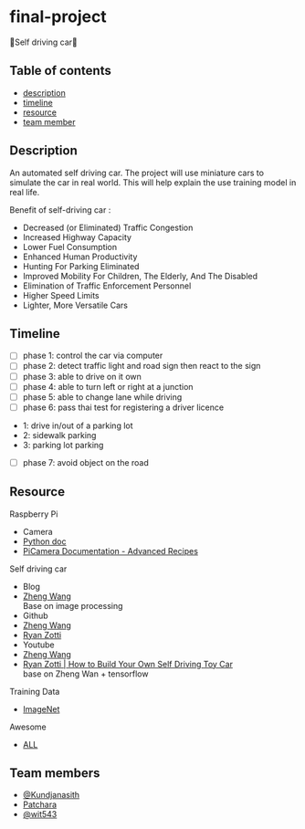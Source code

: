 # final-project

 :car:Self driving car:car:
## Table of contents

- [description](#description)
- [timeline](#timeline)
- [resource](#resource)
- [team member](#team-members)


## Description

  An automated self driving car. The project will use miniature cars to simulate the car in real world. This will help explain the use training model in real life. 
  
Benefit of self-driving car : 

- Decreased (or Eliminated) Traffic Congestion
- Increased Highway Capacity
- Lower Fuel Consumption
- Enhanced Human Productivity
- Hunting For Parking Eliminated
- Improved Mobility For Children, The Elderly, And The Disabled
- Elimination of Traffic Enforcement Personnel
- Higher Speed Limits
- Lighter, More Versatile Cars

  
## Timeline

 - [ ] phase 1: control the car via computer
 - [ ] phase 2: detect traffic light and road sign then react to the sign
 - [ ] phase 3: able to drive on it own 
 - [ ] phase 4: able to turn left or right at a junction
 - [ ] phase 5: able to change lane while driving
 - [ ] phase 6: pass thai test for registering a driver licence
  - 1: drive in/out of a parking lot
  - 2: sidewalk parking
  - 3: parking lot parking
 - [ ] phase 7: avoid object on the road
 
## Resource

Raspberry Pi
- Camera
 - [Python doc](https://www.raspberrypi.org/documentation/usage/camera/python/README.md)
 - [PiCamera Documentation - Advanced Recipes](https://picamera.readthedocs.io/en/release-1.10/recipes2.html)

Self driving car

- Blog
 - [Zheng Wang](https://zhengludwig.wordpress.com/projects/self-driving-rc-car/)<br>
   Base on image processing 
- Github
 - [Zheng Wang](https://github.com/hamuchiwa/AutoRCCar)
 - [Ryan Zotti](https://github.com/RyanZotti/Self-Driving-Car)
- Youtube
 - [Zheng Wang](https://www.youtube.com/watch?v=BBwEF6WBUQs)
 - [Ryan Zotti | How to Build Your Own Self Driving Toy Car](https://www.youtube.com/watch?v=QbbOxrR0zdA)<br>
   base on Zheng Wan + tensorflow
   
Training Data
- [ImageNet](http://www.image-net.org)

Awesome
- [ALL](https://github.com/sindresorhus/awesome)
  
## Team members

- [@Kundjanasith](https://github.com/Kundjanasith)
- [Patchara]()
- [@wit543](https://github.com/wit543)
